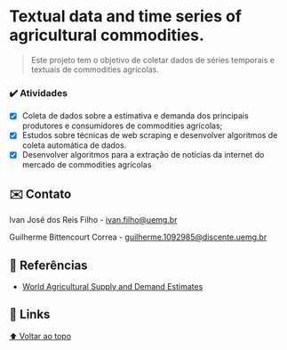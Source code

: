 
# Textual data and time series of agricultural commodities.

>Este projeto tem o objetivo de coletar dados de séries temporais e textuais de commodities agrícolas.

### ✔️ Atividades 

- [x] Coleta de dados sobre a estimativa e demanda dos principais produtores e consumidores de commodities agrícolas;
- [x] Estudos sobre técnicas de web scraping e desenvolver algoritmos de coleta automática de dados.
- [x] Desenvolver algoritmos para a extração de notícias da internet do mercado de commodities agrícolas

## ✉️ Contato

Ivan José dos Reis Filho - ivan.filho@uemg.br

Guilherme Bittencourt Correa - guilherme.1092985@discente.uemg.br

## 🔎 Referências

* [World Agricultural Supply and Demand Estimates](https://usda.library.cornell.edu/concern/publications/3t945q76s?locale=en)


## 🔗 Links

[⬆ Voltar ao topo](#nome-do-projeto)<br>
